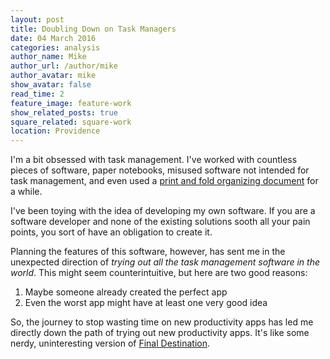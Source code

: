 ```yaml
---
layout: post
title: Doubling Down on Task Managers
date: 04 March 2016
categories: analysis
author_name: Mike
author_url: /author/mike
author_avatar: mike
show_avatar: false
read_time: 2
feature_image: feature-work
show_related_posts: true
square_related: square-work
location: Providence
---
```


I'm a bit obsessed with task management. I've worked with countless pieces of software, paper notebooks, misused software not intended for task management, and even used a [print and fold organizing document](http://www.pocketmod.com/) for a while.

I've been toying with the idea of developing my own software. If you are a software developer and none of the existing solutions sooth all your pain points, you sort of have an obligation to create it.

Planning the features of this software, however, has sent me in the unexpected direction of *trying out all the task management software in the world*. This might seem counterintuitive, but here are two good reasons:

1. Maybe someone already created the perfect app
2. Even the worst app might have at least one very good idea

So, the journey to stop wasting time on new productivity apps has led me directly down the path of trying out new productivity apps. It's like some nerdy, uninteresting version of [Final Destination](https://en.wikipedia.org/wiki/Final_Destination).
